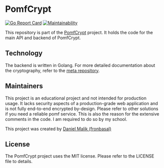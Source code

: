 # PomfCrypt

[![Go Report Card](https://goreportcard.com/badge/github.com/pomfcrypt/pomfcrypt-backend)](https://goreportcard.com/report/github.com/pomfcrypt/pomfcrypt-backend)
[![Maintainability](https://api.codeclimate.com/v1/badges/3a7bbe109f8abf143c80/maintainability)](https://codeclimate.com/github/pomfcrypt/pomfcrypt-backend/maintainability)

This repository is part of the [PomfCrypt](/pomfcrypt) project. It holds the code for the main API and backend of PomfCrypt.

## Technology

The backend is written in Golang. For more detailed documentation about the cryptography, refer to the [meta repository](/pomfcrypt/pomfcrypt/).

## Maintainers

This project is an educational project and not intended for production usage.
It lacks security aspects of a production-grade web application and is not fully end-to-end encrypted by-design.
Please refer to other solutions if you need a reliable pomf service.
This is also the reason for the extensive comments in the code. I am required to do so by my school.

This project was created by [Daniel Malik (fronbasal)](https://fronbasal.de)

## License

The PomfCrypt project uses the MIT license. Please refer to the LICENSE file to details.
